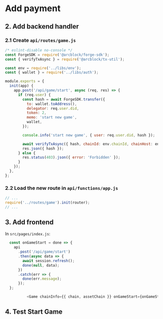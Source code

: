 # Add payment

## 2. Add backend handler

### 2.1 Create `api/routes/game.js`

```javascript
/* eslint-disable no-console */
const ForgeSDK = require('@arcblock/forge-sdk');
const { verifyTxAsync } = require('@arcblock/tx-util');

const env = require('../libs/env');
const { wallet } = require('../libs/auth');

module.exports = {
  init(app) {
    app.post('/api/game/start', async (req, res) => {
      if (req.user) {
        const hash = await ForgeSDK.transfer({
          to: wallet.toAddress(),
          delegator: req.user.did,
          token: 2,
          memo: 'start new game',
          wallet,
        });

        console.info('start new game', { user: req.user.did, hash });

        await verifyTxAsync({ hash, chainId: env.chainId, chainHost: env.chainHost });
        res.json({ hash });
      } else {
        res.status(403).json({ error: 'Forbidden' });
      }
    });
  },
};
```

### 2.2 Load the new route in `api/functions/app.js`

```javascript
// ...
require('../routes/game').init(router);
// ...
```

## 3. Add frontend

In `src/pages/index.js`:

```javascript
  const onGameStart = done => {
    api
      .post('/api/game/start')
      .then(async data => {
        await session.refresh();
        done(null, data);
      })
      .catch(err => {
        done(err.message);
      });
  };

          <Game chainInfo={{ chain, assetChain }} onGameStart={onGameStart} />
```

## 4. Test Start Game
